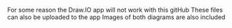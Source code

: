 For some reason the Draw.IO app will not work with this gitHub
These files can also be uploaded to the app
Images of both diagrams are also included
